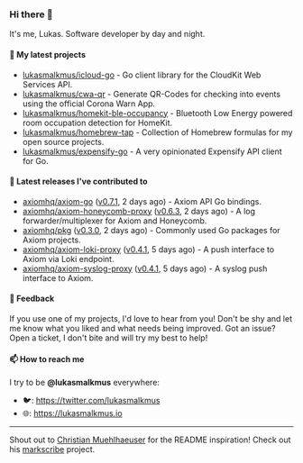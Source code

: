 ### Hi there 👋

It's me, Lukas. Software developer by day and night.

#### 🌱 My latest projects

- [lukasmalkmus/icloud-go](https://github.com/lukasmalkmus/icloud-go) - Go client library for the CloudKit Web Services API.
- [lukasmalkmus/cwa-qr](https://github.com/lukasmalkmus/cwa-qr) - Generate QR-Codes for checking into events using the official Corona Warn App.
- [lukasmalkmus/homekit-ble-occupancy](https://github.com/lukasmalkmus/homekit-ble-occupancy) - Bluetooth Low Energy powered room occupation detection for HomeKit.
- [lukasmalkmus/homebrew-tap](https://github.com/lukasmalkmus/homebrew-tap) - Collection of Homebrew formulas for my open source projects.
- [lukasmalkmus/expensify-go](https://github.com/lukasmalkmus/expensify-go) - A very opinionated Expensify API client for Go.

#### 🔭 Latest releases I've contributed to

- [axiomhq/axiom-go](https://github.com/axiomhq/axiom-go) ([v0.7.1](https://github.com/axiomhq/axiom-go/releases/tag/v0.7.1), 2 days ago) - Axiom API Go bindings.
- [axiomhq/axiom-honeycomb-proxy](https://github.com/axiomhq/axiom-honeycomb-proxy) ([v0.6.3](https://github.com/axiomhq/axiom-honeycomb-proxy/releases/tag/v0.6.3), 2 days ago) - A log forwarder/multiplexer for Axiom and Honeycomb.
- [axiomhq/pkg](https://github.com/axiomhq/pkg) ([v0.3.0](https://github.com/axiomhq/pkg/releases/tag/v0.3.0), 2 days ago) - Commonly used Go packages for Axiom projects.
- [axiomhq/axiom-loki-proxy](https://github.com/axiomhq/axiom-loki-proxy) ([v0.4.1](https://github.com/axiomhq/axiom-loki-proxy/releases/tag/v0.4.1), 5 days ago) - A push interface to Axiom via Loki endpoint.
- [axiomhq/axiom-syslog-proxy](https://github.com/axiomhq/axiom-syslog-proxy) ([v0.4.1](https://github.com/axiomhq/axiom-syslog-proxy/releases/tag/v0.4.1), 5 days ago) - A syslog push interface to Axiom.

#### 💬 Feedback

If you use one of my projects, I'd love to hear from you! Don't be shy and let
me know what you liked and what needs being improved. Got an issue? Open a
ticket, I don't bite and will try my best to help!

#### 📫 How to reach me

I try to be **@lukasmalkmus** everywhere:

- 🐦: https://twitter.com/lukasmalkmus
- 🌐: https://lukasmalkmus.io

---

Shout out to [Christian Muehlhaeuser](https://github.com/muesli) for the README
inspiration! Check out his [markscribe](https://github.com/muesli/markscribe)
project.
